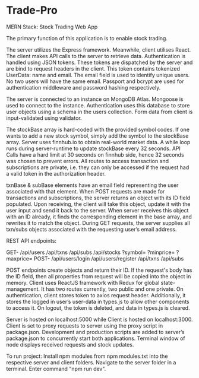 # Trade-Pro
MERN Stack: Stock Trading Web App


The primary function of this application is to enable stock trading. 

The server utilizes the Express framework. Meanwhile, client utilises React. The client makes API calls to the server to retrieve data. Authentication is handled using JSON tokens. These tokens are dispatched by the server and are bind to request headers in the client. This token contains tokenized UserData: name and email. The email field is used to identify unique users. No two users will have the same email. Passport and bcrypt are used for authentication middleware and password hashing respectively.

The server is connected to an instance on MongoDB Atlas. Mongoose is used to connect to the instance.  Authentication uses this database to store user objects using a schema in the users collection. Form data from client is input-validated using validator.


The stockBase array is hard-coded with the provided symbol codes. If one wants to add a new stock symbol, simply add the symbol to the stockBase array. 
Server uses finnhub.io to obtain real-world market data. A while loop runs during server-runtime to update stockBase every 32 seconds. API Calls have a hard limit at 30 seconds on finnhub side, hence 32 seconds was chosen to prevent errors.
All routes to access transaction and subscriptions are private, i.e. they can only be accessed if the request had a valid token in the authorization header. 


txnBase & subBase elements have an email field representing the user associated with that element.
When POST requests are made for transactions and subscriptions, the server returns an object with its ID field populated. Upon receiving, the client will take this object, update it with the user input and send it back to the server. When server receives this object with an ID already, it finds the corresponding element in the base array, and rewrites it to match the object.
During GET requests, the server supplies all txn/subs objects associated with the requesting user’s email address.


REST API endpoints:
 
GET-
	/api/users
	/api/txns
	/api/subs
	/api/stocks
		?symbol=
		?minprice=
		?maxprice=
POST-
	/api/users/login
	/api/users/register
	/api/txns
	/api/subs
 

POST endpoints create objects and return their ID. If the request's body has the ID field, then
all properties from request will be copied into the object in memory.
Client uses ReactJS framework with Redux for global state-management. It has two routes currently, two public and one private. On authentication, client stores token to axios request header. Additionally, it stores the logged in user’s user-data in types.js to allow other components to access it. On logout, the token is deleted, and data in types.js is cleared. 

Server is hosted on localhost:5000 while Client is hosted on localhost:3000. Client is set to proxy requests to server using the proxy script in package.json.
Development and production scripts are added to server’s package.json to concurrently start both applications.
Terminal window of node displays received requests and stock updates.


To run project: 
Install npm modules from npm modules.txt into the respective server and client folders.
Navigate to the server folder in a terminal.
Enter command "npm run dev".
